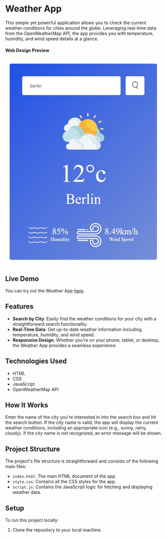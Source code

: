 # Weather App

This simple yet powerful application allows you to check the current weather conditions for cities around the globe. Leveraging real-time data from the OpenWeatherMap API, the app provides you with temperature, humidity, and wind speed details at a glance.

#### Web Design Preview
![Weather API app](./images/preview_1.JPG)

## Live Demo

You can try out the Weather App [here](https://mehwishjbe.github.io/weather-app-API/).

## Features

- **Search by City**: Easily find the weather conditions for your city with a straightforward search functionality.
- **Real-Time Data**: Get up-to-date weather information including temperature, humidity, and wind speed.
- **Responsive Design**: Whether you're on your phone, tablet, or desktop, the Weather App provides a seamless experience.

## Technologies Used

- HTML
- CSS
- JavaScript
- OpenWeatherMap API

## How It Works

Enter the name of the city you're interested in into the search box and hit the search button. If the city name is valid, the app will display the current weather conditions, including an appropriate icon (e.g., sunny, rainy, cloudy). If the city name is not recognized, an error message will be shown.

## Project Structure

The project's file structure is straightforward and consists of the following main files:

- `index.html`: The main HTML document of the app.
- `style.css`: Contains all the CSS styles for the app.
- `script.js`: Contains the JavaScript logic for fetching and displaying weather data.

## Setup

To run this project locally:

1. Clone the repository to your local machine.

